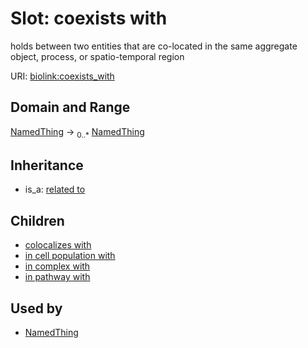 # Slot: coexists with


holds between two entities that are co-located in the same aggregate object, process, or spatio-temporal region

URI: [biolink:coexists_with](https://w3id.org/biolink/vocab/coexists_with)
## Domain and Range

[NamedThing](NamedThing.md) ->  <sub>0..*</sub> [NamedThing](NamedThing.md)
## Inheritance

 *  is_a: [related to](related_to.md)
## Children

 *  [colocalizes with](colocalizes_with.md)
 *  [in cell population with](in_cell_population_with.md)
 *  [in complex with](in_complex_with.md)
 *  [in pathway with](in_pathway_with.md)
## Used by

 * [NamedThing](NamedThing.md)

